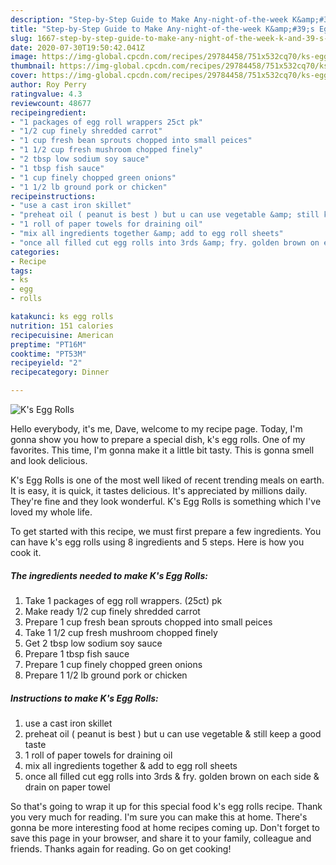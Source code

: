 ```yaml
---
description: "Step-by-Step Guide to Make Any-night-of-the-week K&amp;#39;s Egg Rolls"
title: "Step-by-Step Guide to Make Any-night-of-the-week K&amp;#39;s Egg Rolls"
slug: 1667-step-by-step-guide-to-make-any-night-of-the-week-k-and-39-s-egg-rolls
date: 2020-07-30T19:50:42.041Z
image: https://img-global.cpcdn.com/recipes/29784458/751x532cq70/ks-egg-rolls-recipe-main-photo.jpg
thumbnail: https://img-global.cpcdn.com/recipes/29784458/751x532cq70/ks-egg-rolls-recipe-main-photo.jpg
cover: https://img-global.cpcdn.com/recipes/29784458/751x532cq70/ks-egg-rolls-recipe-main-photo.jpg
author: Roy Perry
ratingvalue: 4.3
reviewcount: 48677
recipeingredient:
- "1 packages of egg roll wrappers 25ct pk"
- "1/2 cup finely shredded carrot"
- "1 cup fresh bean sprouts chopped into small peices"
- "1 1/2 cup fresh mushroom chopped finely"
- "2 tbsp low sodium soy sauce"
- "1 tbsp fish sauce"
- "1 cup finely chopped green onions"
- "1 1/2 lb ground pork or chicken"
recipeinstructions:
- "use a cast iron skillet"
- "preheat oil ( peanut is best ) but u can use vegetable &amp; still keep a good taste"
- "1 roll of paper towels for draining oil"
- "mix all ingredients together &amp; add to egg roll sheets"
- "once all filled cut egg rolls into 3rds &amp; fry. golden brown on each side &amp; drain on paper towel"
categories:
- Recipe
tags:
- ks
- egg
- rolls

katakunci: ks egg rolls 
nutrition: 151 calories
recipecuisine: American
preptime: "PT16M"
cooktime: "PT53M"
recipeyield: "2"
recipecategory: Dinner

---
```



![K&#39;s Egg Rolls](https://img-global.cpcdn.com/recipes/29784458/751x532cq70/ks-egg-rolls-recipe-main-photo.jpg)

Hello everybody, it's me, Dave, welcome to my recipe page. Today, I'm gonna show you how to prepare a special dish, k&#39;s egg rolls. One of my favorites. This time, I'm gonna make it a little bit tasty. This is gonna smell and look delicious.



K&#39;s Egg Rolls is one of the most well liked of recent trending meals on earth. It is easy, it is quick, it tastes delicious. It's appreciated by millions daily. They're fine and they look wonderful. K&#39;s Egg Rolls is something which I've loved my whole life.


To get started with this recipe, we must first prepare a few ingredients. You can have k&#39;s egg rolls using 8 ingredients and 5 steps. Here is how you cook it.

<!--inarticleads1-->

##### The ingredients needed to make K&#39;s Egg Rolls:

1. Take 1 packages of egg roll wrappers. (25ct) pk
1. Make ready 1/2 cup finely shredded carrot
1. Prepare 1 cup fresh bean sprouts chopped into small peices
1. Take 1 1/2 cup fresh mushroom chopped finely
1. Get 2 tbsp low sodium soy sauce
1. Prepare 1 tbsp fish sauce
1. Prepare 1 cup finely chopped green onions
1. Prepare 1 1/2 lb ground pork or chicken




<!--inarticleads2-->

##### Instructions to make K&#39;s Egg Rolls:

1. use a cast iron skillet
1. preheat oil ( peanut is best ) but u can use vegetable &amp; still keep a good taste
1. 1 roll of paper towels for draining oil
1. mix all ingredients together &amp; add to egg roll sheets
1. once all filled cut egg rolls into 3rds &amp; fry. golden brown on each side &amp; drain on paper towel




So that's going to wrap it up for this special food k&#39;s egg rolls recipe. Thank you very much for reading. I'm sure you can make this at home. There's gonna be more interesting food at home recipes coming up. Don't forget to save this page in your browser, and share it to your family, colleague and friends. Thanks again for reading. Go on get cooking!
